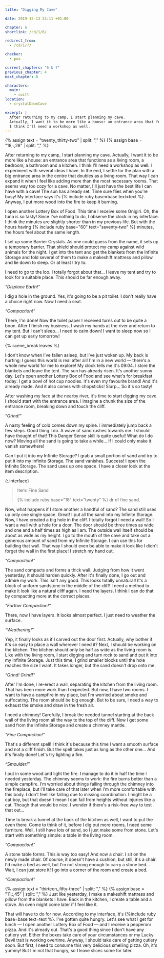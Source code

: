 ```yaml
---
title: "Digging My Cave"

date: 2019-12-13 23:11 +01:00

chapter: 6
shortlink: /cd/1/6/

redirect_from:
  - /cd/1/7/

checker:
  - pwa

current_chapters: "6 & 7"
previous_chapter: 4
next_chapter: 8

characters:
  main:
    - swift
location:
  - crystalDownCave

excerpt: |
  After returning to my camp, I start planning my cave.
  Actually, I want it to be more like a house: an entrance area that functions as a living room, a bedroom, a bathroom and a kitchen.
  I think I'll need a workshop as well.
---
```

{% assign text = "twenty,,thirty-two" | split: "," %}
{% assign base = "18,:,28" | split: "," %}

After returning to my camp, I start planning my cave.
Actually, I want it to be more like a house: an entrance area that functions as a living room, a bedroom, a bathroom and a kitchen.
I think I'll need a workshop as well.
I experiment with several ideas I have.
In the end, I settle for the plan with a big entrance area in the centre that doubles as a living room.
That way I can expand it when I feel like adding more than the most necessary rooms.
That seems way too cozy for a cave.
No matter, I'll just have the best life I can have with a cave!
The sun has already set.
Time sure flies when you're busy!
My interface says it's {% include ruby base=base text=text %}.
Anyway, I put more wood into the fire to keep it burning.

I open another Lottery Box of Food.
This time I receive some Onigiri. Oh, the tuna is so tasty!
Since I've nothing to do, I observe the clock in my interface.
I think the minutes are slightly shorter than in my previous life.
But with the hours having {% include ruby base="60" text="seventy-two" %} minutes, the hours feel about the same length.

I set up some Barrier Crystals. As one could guess from the name, it sets up a temporary barrier.
That shield should protect my camp against wild animals for the night.
I get into the tent and get the blankets from the Infinite Storage and fold several of them to make a makeshift mattress and pillow and lie down to sleep.
Or at least I try to.

I need to go to the loo. I totally forgot about that…
I leave my tent and try to look for a suitable place.
This should be far enough away.

*“Displace Earth!”*

I dig a hole in the ground.
Yes, it's going to be a pit toilet. I don't really have a choice right now.
Now I need a seat.

*“Compaction!”*

There, I'm done!
Now the toilet paper I received turns out to be quite a boon.
After I finish my business, I wash my hands at the river and return to my tent.
But I can't sleep… I need to calm down!
I want to sleep now so I can get up early tomorrow!

{% scene_break leaves %}

I don't know when I've fallen asleep, but I've just woken up.
My back is hurting; I guess this world is real after all!
I'm in a new world — there's a whole new world for me to explore!
My clock tells me it's 09:04. I store the blankets and leave the tent.
The sun has already risen.
It's another sunny day.
Let's open another Lottery Box of Food and see what's for breakfast today: I get a bowl of hot cup noodles.
It's even my favourite brand! And it's already made.
And it also comes with chopsticks!
Slurp… So it's so tasty!

After washing my face at the nearby river, it's time to start digging my cave.
I should start with the entrance area.
I imagine a chunk the size of the entrance room, breaking down and touch the cliff.

*“Grind!”*

A nasty feeling of cold comes down my spine.
I immediately jump back a few steps.
Good thing I do. A wave of sand rushes towards me.
I should have thought of that!
This Danger Sense skill is quite useful!
What do I do now? Moving all the sand is going to take a while…
If I could only make it vanish somewhere!

Can I put it into my Infinite Storage?
I grab a small portion of sand and try to put it into my Infinite Storage.
The sand vanishes. Success!
I open the Infinite Storage.
The sand uses up one space.
I have a closer look at the item description.

{:.interface}
> Item: Fine Sand
>
> {% include ruby base="18" text="twenty" %} dr of fine sand.
>

Now, what happens if I store another a handful of sand?
The sand still uses up only one single space.
Great! I put all the sand into my Infinite Storage.
Now, I have created a big hole in the cliff.
I totally forgot I need a wall!
So I want a wall with a hole for a door.
The door should be three times as wide and one and a half times as high as I am.
The outside wall itself should be about as wide as my height.
I go to the mouth of the cave and take out a generous amount of sand from my Infinite Storage.
I can use this for building that wall.
That way I should even be able to make it look like I didn't forget the wall in the first place!
I stretch my hand out.

*“Compaction!”*

The sand compacts and forms a thick wall.
Judging from how it went yesterday, it should harden quickly.
After it's finally done, I go out and admire my work.
This isn't any good. This looks totally unnatural!
It's a block of uniform sandstone in the middle of the cliff!
I need a method to make it look like a natural cliff again.
I need the layers. I think I can do that by compacting more at the correct places.

*“Further Compaction!”*

There, now I have layers. It looks almost perfect.
I just need to weather the surface.

*“Weathering!”*

Yep, it finally looks as if I carved out the door first.
Actually, why bother if it's so easy to place a wall wherever I need it?
Next, I should be working on the kitchen.
The kitchen should only be half as wide as the living room is.
Like with the living room, I start digging and turn rock to sand and put it into my Infinite Storage.
Just this time, I grind smaller blocks until the hole reaches the size I want.
It takes longer, but the sand doesn't drop onto me.

*“Grind! Grind!”*

After I'm done, I re-erect a wall, separating the kitchen from the living room.
That has been more work than I expected.
But now, I have two rooms.
I want to have a campfire in my place, but I'm worried about smoke and suffocating.
The room should be big enough.
But to be sure, I need a way to exhaust the smoke and draw in the fresh air.

I need a chimney!
Carefully, I break the needed tunnel starting at the back wall of the living room all the way to the top of the cliff.
Now I get some sand from the Infinite Storage and create a chimney mantle.

*“Fine Compaction!”*

That's a different spell!
I think it's because this time I want a smooth surface and not a cliff finish.
But the spell takes just as long as the other one…
And it's finally done! Let's try lighting a fire.

*“Smoulder!”*

I put in some wood and light the fire.
I manage to do it in half the time I needed yesterday.
The chimney seems to work: the fire burns better than a simple campfire.
I'm worried about things falling through the chimney into the fireplace, but I'll take care of that later when I'm more comfortable with this body.
I don't feel like falling due to missing coordination.
I might be a cat boy, but that doesn't mean I can fall from heights without injuries like a cat.
Though that would be nice.
I wonder if there's a risk-free way to test that out…

Time to break a tunnel at the back of the kitchen as well, I want to put the oven there.
Come to think of it, before I dig out more rooms, I need some furniture.
Well, I still have lots of sand, so I just make some from stone.
Let's start with something simple: a table in the living room.

*“Compaction!”*

A stone table forms. This is way too easy!
And now a chair. I sit on the newly made chair.
Of course, it doesn't have a cushion, but still, it's a chair.
I'd make a bed as well, but I'm not strong enough to carry a stone bed…
Wait, I can just store it! I go into a corner of the room and create a bed.

*“Compaction!”*

{% assign text = "thirteen,,fifty-three" | split: "," %} {% assign base = "11,:,45" | split: "," %}
Just like yesterday, I make a makeshift mattress and pillow from the blankets I have.
Back in the kitchen, I create a table and a stove.
An oven might come later if I feel like it.

That will have to do for now.
According to my interface, it's {%include ruby base=base text=text %}.
I've gotten quite hungry.
Let's see what I get for lunch — I open another Lottery Box of Food — and I receive a pepperoni pizza.
And it's already cut.
That's a good thing since I don't have any cutlery yet.
Either the boxes take care of your circumstances or my Lucky Devil trait is working overtime.
Anyway, I should take care of getting cutlery soon.
But first, I need to consume this very delicious smelling pizza. Oh, it's yummy!
But I'm not that hungry, so I leave slices some for later.
